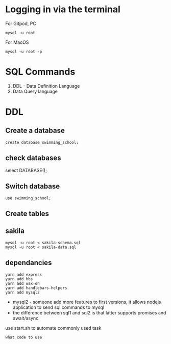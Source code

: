 
# Logging in via the terminal

For Gitpod, PC
```
mysql -u root
```

For MacOS
```
mysql -u root -p
```

# SQL Commands
1. DDL - Data Definition Language
2. Data Query language

# DDL

## Create a database
```
create database swimming_school;
```

## check databases
select DATABASE();

## Switch database
```
use swimming_school;
```

## Create tables


## sakila 

```
mysql -u root < sakila-schema.sql
mysql -u root < sakila-data.sql
```

## dependancies
```
yarn add express
yarn add hbs
yarn add wax-on
yarn add handlebars-helpers
yarn add mysql2

```
* mysql2 - someone add more features to first versions, it allows nodejs application to send sql commands to mysql
* the difference between sql1 and sql2 is that latter supports promises and await/async

use start.sh to automate commonly used task
```
what code to use
```